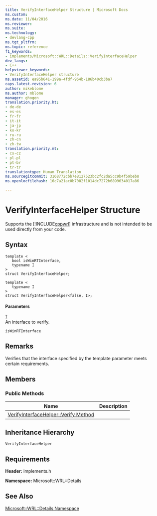 ```yaml
---
title: VerifyInterfaceHelper Structure | Microsoft Docs
ms.custom: 
ms.date: 11/04/2016
ms.reviewer: 
ms.suite: 
ms.technology:
- devlang-cpp
ms.tgt_pltfrm: 
ms.topic: reference
f1_keywords:
- implements/Microsoft::WRL::Details::VerifyInterfaceHelper
dev_langs:
- C++
helpviewer_keywords:
- VerifyInterfaceHelper structure
ms.assetid: ea95b641-199a-4fdf-964b-186b40cb3ba7
caps.latest.revision: 6
author: mikeblome
ms.author: mblome
manager: ghogen
translation.priority.ht:
- de-de
- es-es
- fr-fr
- it-it
- ja-jp
- ko-kr
- ru-ru
- zh-cn
- zh-tw
translation.priority.mt:
- cs-cz
- pl-pl
- pt-br
- tr-tr
translationtype: Human Translation
ms.sourcegitcommit: 3168772cbb7e8127523bc2fc2da5cc9b4f59beb8
ms.openlocfilehash: 16c7a21ac0b7082f1014dc7272b6899634017a86

---
```

# VerifyInterfaceHelper Structure
Supports the [!INCLUDE[cppwrl](../windows/includes/cppwrl_md.md)] infrastructure and is not intended to be used directly from your code.  
  
## Syntax  
  
```  
template <  
   bool isWinRTInterface,  
   typename I  
>  
struct VerifyInterfaceHelper;  
  
template <  
   typename I  
>  
struct VerifyInterfaceHelper<false, I>;  
```  
  
#### Parameters  
 `I`  
 An interface to verify.  
  
 `isWinRTInterface`  
  
## Remarks  
 Verifies that the interface specified by the template parameter meets certain requirements.  
  
## Members  
  
### Public Methods  
  
|Name|Description|  
|----------|-----------------|  
|[VerifyInterfaceHelper::Verify Method](../windows/verifyinterfacehelper-verify-method.md)||  
  
## Inheritance Hierarchy  
 `VerifyInterfaceHelper`  
  
## Requirements  
 **Header:** implements.h  
  
 **Namespace:** Microsoft::WRL::Details  
  
## See Also  
 [Microsoft::WRL::Details Namespace](../windows/microsoft-wrl-details-namespace.md)


<!--HONumber=Jan17_HO1-->


